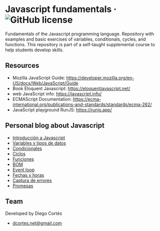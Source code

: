 # Javascript fundamentals &middot; ![GitHub license](https://img.shields.io/badge/license-MIT-blue.svg)

Fundamentals of the Javascript programming language. Repository with examples and basic exercises of variables, conditionals, cycles, and functions. This repository is part of a self-taught supplemental course to help students develop skills.

## Resources

- Mozilla JavaScript Guide: https://developer.mozilla.org/en-US/docs/Web/JavaScript/Guide
- Book Eloquent Javascript: https://eloquentjavascript.net/
- web JavaScript info: https://javascript.info/
- ECMAScript Documentation: https://ecma-international.org/publications-and-standards/standards/ecma-262/
- JavaScript playground RunJS: https://runjs.app/

## Personal blog about Javascript

- [Introducción a Javascript](https://medium.com/@diego.coder/introducción-a-javascript-79bc942c288d)
- [Variables y tipos de datos](https://medium.com/@diego.coder/variables-y-tipos-de-datos-en-javascript-16543ef93145)
- [Condicionales](https://medium.com/@diego.coder/condicionales-en-javascript-if-if-else-y-switch-3f833b664bff)
- [Ciclos](https://medium.com/@diego.coder/ciclos-en-javascript-for-for-in-for-of-for-each-y-while-b02fec257dbe)
- [Funciones](https://medium.com/@diego.coder/funciones-en-javascript-arrow-iffe-callbacks-4b57df6b33de)
- [BOM](https://medium.com/@diego.coder/introducci%C3%B3n-a-los-objetos-del-navegador-bom-bfd01fbfda23)
- [Event loop](https://medium.com/@diego.coder/event-loop-y-su-relaci%C3%B3n-con-javascript-1e1276431189)
- [Fechas y horas](https://medium.com/@diego.coder/fechas-y-horas-en-javascript-objeto-date-46bc36ed3774)
- [Captura de errores](https://medium.com/@diego.coder/manejando-errores-en-javascript-c3c415b70575)
- [Promesas](https://medium.com/@diego.coder/promesas-en-javascript-9b7c41d233cd)

## Team

Developed by Diego Cortés

- dcortes.net@gmail.com
